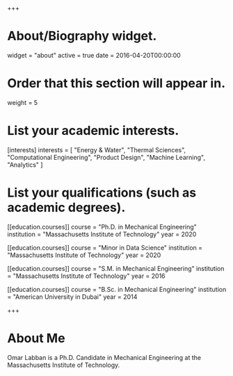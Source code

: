+++
# About/Biography widget.
widget = "about"
active = true
date = 2016-04-20T00:00:00

# Order that this section will appear in.
weight = 5

# List your academic interests.
[interests]
  interests = [
    "Energy & Water",
    "Thermal Sciences",
    "Computational Engineering",
    "Product Design",
    "Machine Learning",
    "Analytics"
  ]

# List your qualifications (such as academic degrees).
[[education.courses]]
  course = "Ph.D. in Mechanical Engineering"
  institution = "Massachusetts Institute of Technology"
  year = 2020

[[education.courses]]
  course = "Minor in Data Science"
  institution = "Massachusetts Institute of Technology"
  year = 2020

[[education.courses]]
  course = "S.M. in Mechanical Engineering"
  institution = "Massachusetts Institute of Technology"
  year = 2016

[[education.courses]]
  course = "B.Sc. in Mechanical Engineering"
  institution = "American University in Dubai"
  year = 2014
 
+++

# About Me

Omar Labban is a Ph.D. Candidate in Mechanical Engineering at the Massachusetts Institute of Technology.
